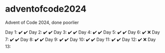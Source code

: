 # adventofcode2024
Advent of Code 2024, done poorlier

Day 1:  ✔️ ✔️
Day 2:  ✔️ ✔️
Day 3:  ✔️ ✔️
Day 4:  ✔️ ✔️
Day 5:  ✔️ ✔️
Day 6:  ✔️ ❌
Day 7:  ✔️ ✔️
Day 8:  ✔️ ✔️
Day 9:  ✔️ ✔️
Day 10: ✔️ ✔️
Day 11: ✔️ ✔️
Day 12: ✔️ ❌
Day 13:
